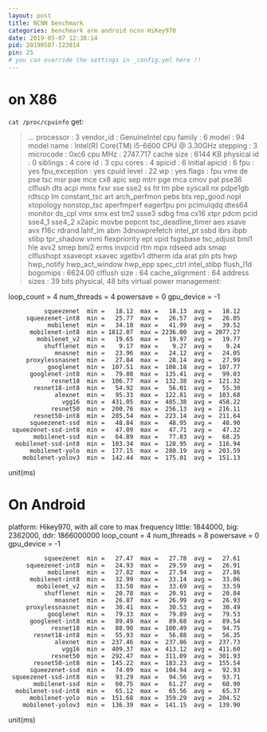 ```yaml
---
layout: post
title: NCNN benchmark
categories: benchmark arm android ncnn HiKey970
date: 2019-05-07 12:38:14
pid: 20190507-123814
pin: 25
# you can override the settings in _config.yml here !!
---
```



# on X86
`cat /proc/cpuinfo` get:

>
> ...
> processor	: 3
> vendor_id	: GenuineIntel
> cpu family	: 6
> model		: 94
> model name	: Intel(R) Core(TM) i5-6600 CPU @ 3.30GHz
> stepping	: 3
> microcode	: 0xc6
> cpu MHz		: 2747.717
> cache size	: 6144 KB
> physical id	: 0
> siblings	: 4
> core id		: 3
> cpu cores	: 4
> apicid		: 6
> initial apicid	: 6
> fpu		: yes
> fpu_exception	: yes
> cpuid level	: 22
> wp		: yes
> flags		: fpu vme de pse tsc msr pae mce cx8 apic sep mtrr pge mca cmov pat pse36 clflush dts acpi mmx fxsr sse sse2 ss ht tm pbe syscall nx pdpe1gb rdtscp lm constant_tsc art arch_perfmon pebs bts rep_good nopl xtopology nonstop_tsc aperfmperf eagerfpu pni pclmulqdq dtes64 monitor ds_cpl vmx smx est tm2 ssse3 sdbg fma cx16 xtpr pdcm pcid sse4_1 sse4_2 x2apic movbe popcnt tsc_deadline_timer aes xsave avx f16c rdrand lahf_lm abm 3dnowprefetch intel_pt ssbd ibrs ibpb stibp tpr_shadow vnmi flexpriority ept vpid fsgsbase tsc_adjust bmi1 hle avx2 smep bmi2 erms invpcid rtm mpx rdseed adx smap clflushopt xsaveopt xsavec xgetbv1 dtherm ida arat pln pts hwp hwp_notify hwp_act_window hwp_epp spec_ctrl intel_stibp flush_l1d
> bogomips	: 6624.00
> clflush size	: 64
> cache_alignment	: 64
> address sizes	: 39 bits physical, 48 bits virtual
> power management:

loop_count = 4
num_threads = 4
powersave = 0
gpu_device = -1

              squeezenet  min =   18.12  max =   18.13  avg =   18.12
         squeezenet-int8  min =   25.77  max =   26.57  avg =   26.05
               mobilenet  min =   34.10  max =   41.99  avg =   39.52
          mobilenet-int8  min = 1812.07  max = 2236.00  avg = 2077.27
            mobilenet_v2  min =   19.65  max =   19.97  avg =   19.77
              shufflenet  min =    9.17  max =    9.27  avg =    9.24
                 mnasnet  min =   23.96  max =   24.12  avg =   24.05
         proxylessnasnet  min =   27.84  max =   28.14  avg =   27.99
               googlenet  min =  107.51  max =  108.18  avg =  107.77
          googlenet-int8  min =   79.88  max =  135.41  avg =   99.03
                resnet18  min =  106.77  max =  132.38  avg =  121.32
           resnet18-int8  min =   54.92  max =   56.01  avg =   55.30
                 alexnet  min =   95.33  max =  122.81  avg =  103.68
                   vgg16  min =  431.05  max =  485.38  avg =  458.22
                resnet50  min =  200.76  max =  256.13  avg =  216.11
           resnet50-int8  min =  205.54  max =  223.14  avg =  211.64
          squeezenet-ssd  min =   48.84  max =   48.95  avg =   48.90
     squeezenet-ssd-int8  min =   47.09  max =   47.71  avg =   47.32
           mobilenet-ssd  min =   64.89  max =   77.83  avg =   68.25
      mobilenet-ssd-int8  min =  103.34  max =  128.95  avg =  116.94
          mobilenet-yolo  min =  177.15  max =  280.19  avg =  203.59
        mobilenet-yolov3  min =  142.44  max =  175.01  avg =  151.13

unit(ms)

# On Android
platform: Hikey970, with all core to max frequency
little: 1844000, big: 2362000, ddr: 1866000000
loop_count = 4
num_threads = 8
powersave = 0
gpu_device = -1
      
              squeezenet  min =   27.47  max =   27.78  avg =   27.61
         squeezenet-int8  min =   24.93  max =   29.59  avg =   26.91
               mobilenet  min =   27.82  max =   27.94  avg =   27.86
          mobilenet-int8  min =   32.99  max =   33.14  avg =   33.06
            mobilenet_v2  min =   33.50  max =   33.69  avg =   33.59
              shufflenet  min =   20.78  max =   20.91  avg =   20.84
                 mnasnet  min =   26.87  max =   26.99  avg =   26.93
         proxylessnasnet  min =   30.41  max =   30.53  avg =   30.49
               googlenet  min =   79.33  max =   79.89  avg =   79.53
          googlenet-int8  min =   89.49  max =   89.68  avg =   89.54
                resnet18  min =   88.90  max =  100.49  avg =   94.75
           resnet18-int8  min =   55.93  max =   56.88  avg =   56.35
                 alexnet  min =  237.46  max =  237.86  avg =  237.73
                   vgg16  min =  409.37  max =  413.12  avg =  411.60
                resnet50  min =  292.47  max =  311.09  avg =  301.93
           resnet50-int8  min =  145.22  max =  183.23  avg =  155.54
          squeezenet-ssd  min =   74.09  max =  104.94  avg =   92.93
     squeezenet-ssd-int8  min =   93.29  max =   94.56  avg =   93.71
           mobilenet-ssd  min =   60.75  max =   61.27  avg =   60.90
      mobilenet-ssd-int8  min =   65.12  max =   65.56  avg =   65.37
          mobilenet-yolo  min =  151.68  max =  359.29  avg =  204.52
        mobilenet-yolov3  min =  136.39  max =  141.15  avg =  139.90

unit(ms)
